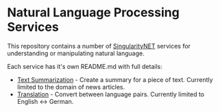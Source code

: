 # Natural Language Processing Services

This repository contains a number of [SingularityNET](http://singularitynet.io) services for understanding or manipulating natural language.

Each service has it's own README.md with full details:

- [Text Summarization](text-summarization/) - Create a summary for a piece of text. Currently limited to the domain of news articles.
- [Translation](translation/) - Convert between language pairs. Currently limited to English <-> German.
